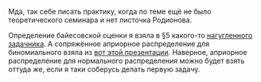 Мда, так себе писать практику, когда по теме ещё не было теоретического семинара и нет листочка Родионова.

Определение байесовской оценки я взяла в §5 какого-то [нагугленного задачника](http://www.math.nsc.ru/LBRT/v1/dima/teaching/ExerciseStatistics2.pdf). А сопряжённое априорное распределение для биномиального взяла из [вот этой презентации](http://logic.pdmi.ras.ru/~sergey/teaching/mlaptu11/07-priors.pdf). Наверное, априорное распределение для нормального распределения можно будет взять оттуда же, если я таки соберусь делать первую задачу.